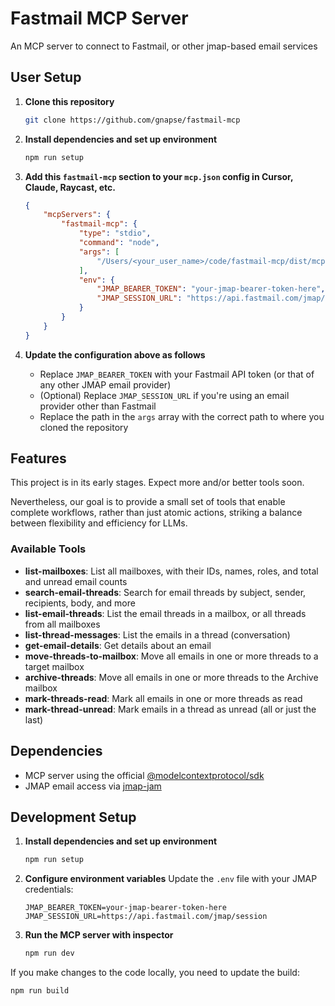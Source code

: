 # Fastmail MCP Server

An MCP server to connect to Fastmail, or other jmap-based email services

## User Setup

1. **Clone this repository**

    ```sh
    git clone https://github.com/gnapse/fastmail-mcp
    ```

2. **Install dependencies and set up environment**

    ```sh
    npm run setup
    ```

3. **Add this `fastmail-mcp` section to your `mcp.json` config in Cursor, Claude, Raycast, etc.**

    ```json
    {
        "mcpServers": {
            "fastmail-mcp": {
                "type": "stdio",
                "command": "node",
                "args": [
                    "/Users/<your_user_name>/code/fastmail-mcp/dist/mcp-server.js"
                ],
                "env": {
                    "JMAP_BEARER_TOKEN": "your-jmap-bearer-token-here",
                    "JMAP_SESSION_URL": "https://api.fastmail.com/jmap/session"
                }
            }
        }
    }
    ```

4. **Update the configuration above as follows**
    - Replace `JMAP_BEARER_TOKEN` with your Fastmail API token (or that of any other JMAP email provider)
    - (Optional) Replace `JMAP_SESSION_URL` if you're using an email provider other than Fastmail
    - Replace the path in the `args` array with the correct path to where you cloned the repository

## Features

This project is in its early stages. Expect more and/or better tools soon.

Nevertheless, our goal is to provide a small set of tools that enable complete workflows, rather than just atomic actions, striking a balance between flexibility and efficiency for LLMs.

### Available Tools

-   **list-mailboxes**: List all mailboxes, with their IDs, names, roles, and total and unread email counts
-   **search-email-threads**: Search for email threads by subject, sender, recipients, body, and more
-   **list-email-threads**: List the email threads in a mailbox, or all threads from all mailboxes
-   **list-thread-messages**: List the emails in a thread (conversation)
-   **get-email-details**: Get details about an email
-   **move-threads-to-mailbox**: Move all emails in one or more threads to a target mailbox
-   **archive-threads**: Move all emails in one or more threads to the Archive mailbox
-   **mark-threads-read**: Mark all emails in one or more threads as read
-   **mark-thread-unread**: Mark emails in a thread as unread (all or just the last)

## Dependencies

-   MCP server using the official [@modelcontextprotocol/sdk](https://github.com/modelcontextprotocol/typescript-sdk?tab=readme-ov-file#installation)
-   JMAP email access via [jmap-jam](https://github.com/htunnicliff/jmap-jam)

## Development Setup

1. **Install dependencies and set up environment**

    ```sh
    npm run setup
    ```

2. **Configure environment variables**
   Update the `.env` file with your JMAP credentials:

    ```env
    JMAP_BEARER_TOKEN=your-jmap-bearer-token-here
    JMAP_SESSION_URL=https://api.fastmail.com/jmap/session
    ```

3. **Run the MCP server with inspector**
    ```sh
    npm run dev
    ```

If you make changes to the code locally, you need to update the build:

```sh
npm run build
```

